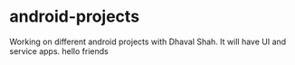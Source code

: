 # android-projects
Working on different android projects with Dhaval Shah. It will have UI and service apps.
hello friends
